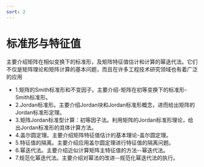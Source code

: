 ```yaml
---
sort: 2
---
```

# 标准形与特征值

主要介绍矩阵在相似变换下的标准形，及矩阵特征值估计和计算的幂迭代法。它们不仅是矩阵理论和矩阵计算的基本问题，而且在许多工程技术研究领域也有着广泛的应用

- 1.矩阵的Smith标准形和不变因子。主要介绍-矩阵在初等变换下的标准形-Smith标准形。
- 2.Jordan标准形。主要介绍Jordan块和Jordan标准形概念，进而给出矩阵的Jordan标准形定理。
- 3.矩阵Jordan标准型计算：初等因子法。利用矩阵的Jordan标准形理论，给出Jordan标准形的具体计算方法。
- 4.盖尔圆定理。主要介绍矩阵特征值估计的基本理论-盖尔圆定理。
- 5.特征值的隔离。主要介绍应用盖尔圆定理进行特征值的隔离问题。
- 6.幂迭代法。主要介绍近似计算矩阵主特征值的方法--幂迭代法。
- 7.规范化幂迭代法。主要介绍对幂法的改进--规范化幂迭代法的执行。



